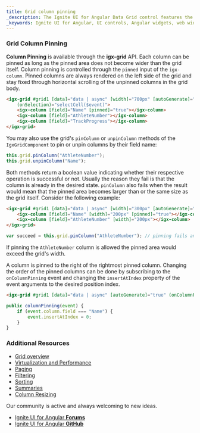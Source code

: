 ```yaml
---
title: Grid column pinning
_description: The Ignite UI for Angular Data Grid control features the fastest, touch-responsive data-rich grid with popular features, including hierarchical and list views.
_keywords: Ignite UI for Angular, UI controls, Angular widgets, web widgets, UI widgets, Angular, Native Angular Components Suite, Native Angular Controls, Native Angular Components Library, Angular Data Grid component, Angular Data Grid control, Angular Grid component, Angular Grid control, Angular High Performance Grid, column pinning, pinning, pin
---
```


### Grid Column Pinning

**Column Pinning** is available through the **igx-grid** API. Each column can be pinned as long as the pinned area does not become wider than the grid itself. Column pinning is controlled through the `pinned` input of the `igx-column`. Pinned columns are always rendered on the left side of the grid and stay fixed through horizontal scrolling of the unpinned columns in the grid body.

```html
<igx-grid #grid1 [data]="data | async" [width]="700px" [autoGenerate]="false" [paging]="true" [perPage]="6" (onColumnInit)="initColumns($event)"
    (onSelection)="selectCell($event)">
    <igx-column [field]="Name" [pinned]="true"></igx-column>
    <igx-column [field]="AthleteNumber"></igx-column>
    <igx-column [field]="TrackProgress"></igx-column>
</igx-grid>
```

You may also use the grid's `pinColumn` or `unpinColumn` methods of the `IgxGridComponent` to pin or unpin columns by their field name:

```typescript
this.grid.pinColumn("AthleteNumber");
this.grid.unpinColumn("Name");
```

Both methods return a boolean value indicating whether their respective operation is successful or not. Usually the reason they fail is that the column is already in the desired state. `pinColumn` also fails when the result would mean that the pinned area becomes larger than or the same size as the grid itself. Consider the following example:

```html
<igx-grid #grid1 [data]="data | async" [width]="300px" [autoGenerate]="false">
    <igx-column [field]="Name" [width]="200px" [pinned]="true"></igx-column>
    <igx-column [field]="AthleteNumber" [width]="200px"></igx-column>
</igx-grid>
```

```typescript
var succeed = this.grid.pinColumn("AthleteNumber"); // pinning fails and succeed will be false
```

If pinning the `AthleteNumber` column is allowed the pinned area would exceed the grid's width.

A column is pinned to the right of the rightmost pinned column. Changing the order of the pinned columns can be done by subscribing to the `onColumnPinning` event and changing the `insertAtIndex` property of the event arguments to the desired position index.

```html
<igx-grid #grid1 [data]="data | async" [autoGenerate]="true" (onColumnPinning)="columnPinning($event)"></igx-grid>
```

```typescript
public columnPinning(event) {
    if (event.column.field === "Name") {
        event.insertAtIndex = 0;
    }
}
```

<div class="divider--half"></div>

### Additional Resources
<div class="divider--half"></div>

* [Grid overview](grid.html)
* [Virtualization and Performance](grid_virtualization.html)
* [Paging](grid_paging.html)
* [Filtering](grid_filtering.html)
* [Sorting](grid_sorting.html)
* [Summaries](grid_summaries.html)
* [Column Resizing](grid_column_resizing.html)

<div class="divider--half"></div>
Our community is active and always welcoming to new ideas.

* [Ignite UI for Angular **Forums**](https://www.infragistics.com/community/forums/f/ignite-ui-for-angular)
* [Ignite UI for Angular **GitHub**](https://github.com/IgniteUI/igniteui-angular)
